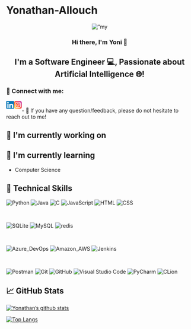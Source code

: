 # Yonathan-Allouch
<p align="center">
  <img src="https://github.com/YonathanAllouch/Yonathan-Allouch/assets/120686124/5c177f6e-637d-4575-9928-c35714289dc1" alt=”my banner”>
</p>

<h3 align="center">
    Hi there, I'm Yoni 👋
</h3>
<h2 align="center">
I'm a Software Engineer 💻, Passionate about Artificial Intelligence 🌐!
</h2> 

### 🤝 Connect with me:



<a href="https://www.linkedin.com/in/yonathan-allouch"><img align="left" src="https://github.com/YonathanAllouch/Yonathan-Allouch/blob/main/linkedin.svg" alt="Yonathan Allouch | LinkedIn" width="21px"/></a>
<a href="https://https://www.instagram.com/yoniallouch/"><img align="left" src="https://github.com/YonathanAllouch/Yonathan-Allouch/blob/main/instagram.svg" alt="Yonathan Allouch | Instagram" width="21px"/></a>

</br>
- 💬 If you have any question/feedback, please do not hesitate to reach out to me!

## 🔭 I'm currently working on


## 🌱 I'm currently learning

- Computer Science 

## 💼 Technical Skills

![Python](https://img.shields.io/badge/Python-3776AB?style=for-the-badge&logo=python&logoColor=white)
![Java](https://img.shields.io/badge/Java-ED8B00?style=for-the-badge&logo=openjdk&logoColor=white)
![C](https://img.shields.io/badge/C-00599C?style=for-the-badge&logo=c&logoColor=white)
![JavaScript](https://img.shields.io/badge/javascript-%23323330.svg?style=for-the-badge&logo=javascript&logoColor=%23F7DF1E)
![HTML](https://img.shields.io/badge/HTML-239120?style=for-the-badge&logo=html5&logoColor=white)
![CSS](https://img.shields.io/badge/CSS-239120?&style=for-the-badge&logo=css3&logoColor=white)


</br>

![SQLite](https://img.shields.io/badge/SQLite-07405E?style=for-the-badge&logo=sqlite&logoColor=white)
![MySQL](https://img.shields.io/badge/MySQL-005C84?style=for-the-badge&logo=mysql&logoColor=white)
![redis](https://img.shields.io/badge/redis-%23DD0031.svg?&style=for-the-badge&logo=redis&logoColor=white)


</br>


![Azure_DevOps](https://img.shields.io/badge/Azure_DevOps-0078D7?style=for-the-badge&logo=azure-devops&logoColor=white)
![Amazon_AWS](https://img.shields.io/badge/Amazon_AWS-FF9900?style=for-the-badge&logo=amazonaws&logoColor=white)
![Jenkins](https://img.shields.io/badge/Jenkins-D24939?style=for-the-badge&logo=Jenkins&logoColor=white)

</br>

![Postman](https://img.shields.io/badge/Postman-FF6C37?style=for-the-badge&logo=postman&logoColor=white)
![Git](https://img.shields.io/badge/git-%23F05033.svg?style=for-the-badge&logo=git&logoColor=white)
![GitHub](https://img.shields.io/badge/github-%23121011.svg?style=for-the-badge&logo=github&logoColor=white)
![Visual Studio Code](https://img.shields.io/badge/Visual_Studio-5C2D91?style=for-the-badge&logo=visual%20studio&logoColor=white)
![PyCharm](https://img.shields.io/badge/PyCharm-000000.svg?&style=for-the-badge&logo=PyCharm&logoColor=white)
![CLion](https://img.shields.io/badge/CLion-000000?style=for-the-badge&logo=clion&logoColor=white)


## 📈 GitHub Stats 

[![Yonathan’s github stats](https://github-readme-stats.vercel.app/api?username=YonathanAllouch)](https://github.com/YonathanAllouch)

[![Top Langs](https://github-readme-stats.vercel.app/api/top-langs/?username=YonathanAllouch&layout=compact)](https://github.com/YonathanAllouch)

